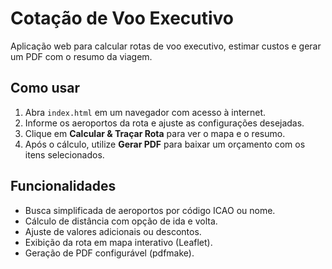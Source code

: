 # Cotação de Voo Executivo

Aplicação web para calcular rotas de voo executivo, estimar custos e gerar um PDF com o resumo da viagem.

## Como usar
1. Abra `index.html` em um navegador com acesso à internet.
2. Informe os aeroportos da rota e ajuste as configurações desejadas.
3. Clique em **Calcular & Traçar Rota** para ver o mapa e o resumo.
4. Após o cálculo, utilize **Gerar PDF** para baixar um orçamento com os itens selecionados.

## Funcionalidades
- Busca simplificada de aeroportos por código ICAO ou nome.
- Cálculo de distância com opção de ida e volta.
- Ajuste de valores adicionais ou descontos.
- Exibição da rota em mapa interativo (Leaflet).
- Geração de PDF configurável (pdfmake).
